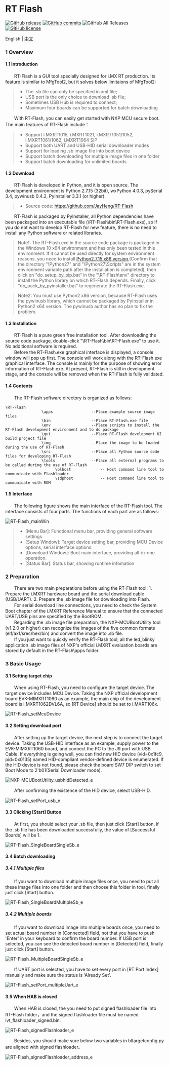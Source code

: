 # RT Flash

[![GitHub release](https://img.shields.io/github/release/JayHeng/RT-Flash.svg)](https://github.com/JayHeng/RT-Flash/releases/latest) [![GitHub commits](https://img.shields.io/github/commits-since/JayHeng/RT-Flash/v2.0.0.svg)](https://github.com/JayHeng/RT-Flash/compare/v2.0.0...master) ![GitHub All Releases](https://img.shields.io/github/downloads/JayHeng/RT-Flash/total.svg) [![GitHub license](https://img.shields.io/github/license/JayHeng/RT-Flash.svg)](https://github.com/JayHeng/RT-Flash/blob/master/LICENSE)

English | [中文](./README-zh.md)

### 1 Overview
#### 1.1 Introduction
　　RT-Flash is a GUI tool specially designed for i.MX RT production. Its feature is similar to MfgTool2, but it solves below limitaions of MfgTool2:  

> * The .sb file can only be specified in xml file;  
> * USB port is the only choice to download .sb file;  
> * Sometimes USB Hub is required to connect;  
> * Maximum four boards can be supported for batch downloading  

　　With RT-Flash, you can easily get started with NXP MCU secure boot. The main features of RT-Flash include：  

> * Support i.MXRT1015, i.MXRT1021, i.MXRT1051/1052, i.MXRT1061/1062, i.MXRT1064 SIP  
> * Support both UART and USB-HID serial downloader modes  
> * Support for loading .sb image file into boot device  
> * Support batch downloading for multiple image files in one folder  
> * Support batch downloading for unlimited boards  

#### 1.2 Download
　　RT-Flash is developed in Python, and it is open source. The development environment is Python 2.7.15 (32bit), wxPython 4.0.3, pySerial 3.4, pywinusb 0.4.2, PyInstaller 3.3.1 (or higher).  

> * Source code: https://github.com/JayHeng/RT-Flash  

　　RT-Flash is packaged by PyInstaller, all Python dependencies have been packaged into an executable file (\RT-Flash\bin\RT-Flash.exe), so if you do not want to develop RT-Flash for new feature, there is no need to install any Python software or related libraries.  

> Note1: The RT-Flash.exe in the source code package is packaged in the Windows 10 x64 environment and has only been tested in this environment. If it cannot be used directly for system environment reasons, you need to install [Python2.7.15 x86 version ](https://www.python.org/ftp/python/2.7.15/python-2.7.15.msi)(Confirm that the directory "\Python27\" and "\Python27\Scripts\" are in the system environment variable path after the installation is completed), then click on "do_setup_by_pip.bat" in the "\RT-Flash\env\" directory to install the Python library on which RT-Flash depends. Finally, click "do_pack_by_pyinstaller.bat" to regenerate the RT-Flash.exe.  

> Note2: You must use Python2 x86 version, because RT-Flash uses the pywinusb library, which cannot be packaged by PyInstaller in Python2 x64 version. The pywinusb author has no plan to fix the problem.  

#### 1.3 Installation
　　RT-Flash is a pure green free installation tool. After downloading the source code package, double-click "\RT-Flash\bin\RT-Flash.exe" to use it. No additional software is required.  
　　Before the RT-Flash.exe graphical interface is displayed, a console window will pop up first. The console will work along with the RT-Flash.exe graphical interface. The console is mainly for the purpose of showing error information of RT-Flash.exe. At present, RT-Flash is still in development stage, and the console will be removed when the RT-Flash is fully validated.

#### 1.4 Contents
　　The RT-Flash software directory is organized as follows:  
```text
\RT-Flash
                \apps                 --Place example source image files
                \bin                  --Place RT-Flash.exe file
                \env                  --Place scripts to install the RT-Flash development environment and to do package
                \gui                  --Place RT-Flash development UI build project file
                \img                  --Place the image to be loaded during the use of RT-Flash
                \src                  --Place all Python source code files for developing RT-Flash
                \tools                --Place all external programs to be called during the use of RT-Flash
                      \blhost             -- Host command line tool to communicate with Flashloader
                      \sdphost            -- Host command line tool to communicate with ROM
```
#### 1.5 Interface
　　The following figure shows the main interface of the RT-Flash tool. The interface consists of four parts. The functions of each part are as follows:  

![RT-Flash_mainWin](http://henjay724.com/image/cnblogs/RT-Flash_v2.0.0.PNG)

> * [Menu Bar]: Functional menu bar, providing general software settings.  
> * [Setup Window]: Target device setting bar, providing MCU Device options, serial interface options.  
> * [Download Window]: Boot main interface, providing all-in-one operation.  
> * [Status Bar]: Status bar, showing runtime infomation  

### 2 Preparation
　　There are two main preparations before using the RT-Flash tool: 1. Prepare the i.MXRT hardware board and the serial download cable (USB/UART). 2. Prepare the .sb image file for downloading into Flash.  
　　For serial download line connections, you need to check the System Boot chapter of the i.MXRT Reference Manual to ensure that the connected UART/USB pins are specified by the BootROM.  
　　Regarding the .sb image file preparation, the NXP-MCUBootUtility tool (v1.2.0 or higher) can recognize the images of the five common formats (elf/axf/srec/hex/bin) and convert the image into .sb file.  
　　If you just want to quickly verify the RT-Flash tool, all the led_blinky application .sb image files of NXP's official i.MXRT evaluation boards are stored by default in the RT-Flash\apps folder.  

### 3 Basic Usage
#### 3.1 Setting target chip
　　When using RT-Flash, you need to configure the target device. The target device includes MCU Device. Taking the NXP official development board EVK-MIMXRT1060 as an example, the main chip of the development board is i.MXRT1062DVL6A, so [RT Device] should be set to i.MXRT106x.  

![RT-Flash_setMcuDevice](http://henjay724.com/image/cnblogs/rtFlash_v1_1_0_setMcuDevice_rt1060.PNG)

#### 3.2 Setting download port
　　After setting up the target device, the next step is to connect the target device. Taking the USB-HID interface as an example, supply power to the EVK-MIMXRT1060 board, and connect the PC to the J9 port with USB Cable. If everything is going well, you can find new HID device (vid=0x1fc9, pid=0x0135) named HID-compliant vendor-defined device is enumerated. If the HID device is not found, please check the board SW7 DIP switch to set Boot Mode to 2'b01(Serial Downloader mode).  

![NXP-MCUBootUtility_usbhidDetected_e](http://henjay724.com/image/cnblogs/nxpSecBoot_usbhidDetected_e.png)

　　After confirming the existence of the HID device, select USB-HID.  

![RT-Flash_setPort_usb_e](http://henjay724.com/image/cnblogs/rtFlash_v1_1_0_setPort_usb_e.png)

#### 3.3 Clicking [Start] Button
　　At first, you should select your .sb file, then just click [Start] button, if the .sb file has been downloaded successfully, the value of [Successful Boards] will be 1.  

![RT-Flash_SingleBoardSingleSb_e](http://henjay724.com/image/cnblogs/rtFlash_v1_1_0_SingleBoardSingleSb_downloadSuccess_e.png)

#### 3.4 Batch downloading
##### 3.4.1 Multiple files
　　If you want to download multiple image files once, you need to put all these image files into one folder and then choose this folder in tool, finally just click [Start] button.   

![RT-Flash_SingleBoardMultipleSb_e](http://henjay724.com/image/cnblogs/rtFlash_v1_1_0_SingleBoardMultipleSb_downloadSuccess_e.png)

##### 3.4.2 Multiple boards
　　If you want to download image into multiple boards once, you need to set actual board number in [Connected] field, not that you have to push 'Enter' in your keyboard to confirm the board number. If USB port is selected, you can see the detected board number in [Detected] field, finally just click [Start] button.  

![RT-Flash_MultipleBoardSingleSb_e](http://henjay724.com/image/cnblogs/rtFlash_v1_1_0_MultipleBoardMultipleSb_downloadSuccess_e.png)

　　If UART port is selected, you have to set every port in [RT Port Index] manually and make sure the status is 'Already Set'.   

![RT-Flash_setPort_multipleUart_e](http://henjay724.com/image/cnblogs/rtFlash_v1_1_0_setPort_multipleUart_e.png)

#### 3.5 When HAB is closed
　　When HAB is closed, the you need to put signed flashloader file into RT-Flash folder，and the signed flashloader file must be named ivt_flashloader_signed.bin.  

![RT-Flash_signedFlashloader_e](http://henjay724.com/image/cnblogs/rtFlash_v1_0_0_signedFlashloader.PNG)

　　Besides, you should make sure below two variables in bltargetconfig.py are aligned with signed flashloader。  

![RT-Flash_signedFlashloader_address_e](http://henjay724.com/image/cnblogs/rtFlash_v1_0_0_signedFlashloader_address_e.png)


